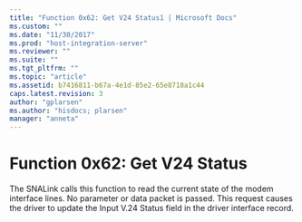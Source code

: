 ```yaml
---
title: "Function 0x62: Get V24 Status1 | Microsoft Docs"
ms.custom: ""
ms.date: "11/30/2017"
ms.prod: "host-integration-server"
ms.reviewer: ""
ms.suite: ""
ms.tgt_pltfrm: ""
ms.topic: "article"
ms.assetid: b7416811-b67a-4e1d-85e2-65e8718a1c44
caps.latest.revision: 3
author: "gplarsen"
ms.author: "hisdocs; plarsen"
manager: "anneta"
---
```

# Function 0x62: Get V24 Status
The SNALink calls this function to read the current state of the modem interface lines. No parameter or data packet is passed. This request causes the driver to update the Input V.24 Status field in the driver interface record.